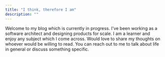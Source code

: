 ```yaml
---
title: "I think, therefore I am"
description: ""
---
```

Welcome to my blog which is currently in progress. I've been working as a software architect and designing products for scale. I am a learner and enjoy any subject which I come across. 
Would love to share my thoughts on whoever would be willing to read.
You can reach out to me to talk about life in general or discuss something specific.